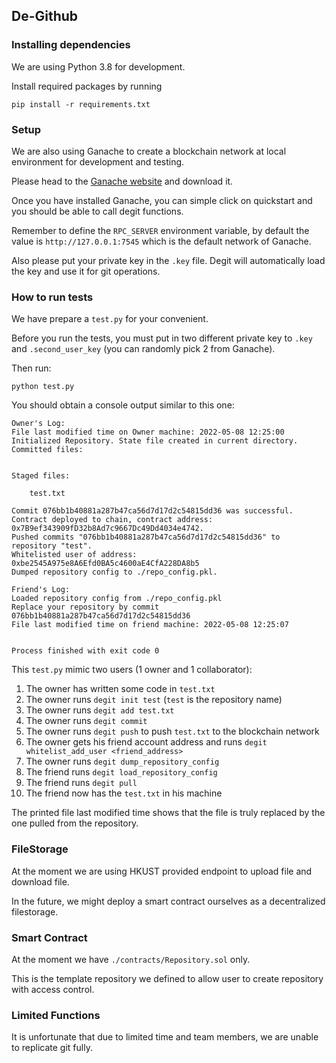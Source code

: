 ## De-Github

### Installing dependencies
We are using Python 3.8 for development.

Install required packages by running
```
pip install -r requirements.txt
```

### Setup
We are also using Ganache to create a blockchain network at local environment for development and testing.

Please head to the [Ganache website](https://trufflesuite.com/ganache/) and download it.

Once you have installed Ganache, you can simple click on quickstart and you should be able to call degit functions.

Remember to define the `RPC_SERVER` environment variable, by default the value is `http://127.0.0.1:7545` which is the default network of Ganache.

Also please put your private key in the `.key` file. Degit will automatically load the key and use it for git operations.

### How to run tests
We have prepare a `test.py` for your convenient.

Before you run the tests, you must put in two different private key to `.key` and `.second_user_key` (you can randomly pick 2 from Ganache).

Then run:
```
python test.py
```

You should obtain a console output similar to this one:
```
Owner's Log:
File last modified time on Owner machine: 2022-05-08 12:25:00
Initialized Repository. State file created in current directory.
Committed files:


Staged files:

	test.txt

Commit 076bb1b40881a287b47ca56d7d17d2c54815dd36 was successful.
Contract deployed to chain, contract address: 0x7B9ef343909fD32b8Ad7c9667Dc49Dd4034e4742. 
Pushed commits "076bb1b40881a287b47ca56d7d17d2c54815dd36" to repository "test".
Whitelisted user of address: 0xbe2545A975e8A6Efd0BA5c4600aE4CfA228DA8b5
Dumped repository config to ./repo_config.pkl.

Friend's Log:
Loaded repository config from ./repo_config.pkl
Replace your repository by commit 076bb1b40881a287b47ca56d7d17d2c54815dd36
File last modified time on friend machine: 2022-05-08 12:25:07


Process finished with exit code 0
```

This `test.py` mimic two users (1 owner and 1 collaborator):
1. The owner has written some code in `test.txt`
1. The owner runs `degit init test` (`test` is the repository name)
1. The owner runs `degit add test.txt`
1. The owner runs `degit commit`
1. The owner runs `degit push` to push `test.txt` to the blockchain network
1. The owner gets his friend account address and runs `degit whitelist_add_user <friend_address>`
1. The owner runs `degit dump_repository_config`
1. The friend runs `degit load_repository_config`
1. The friend runs `degit pull`
1. The friend now has the `test.txt` in his machine

The printed file last modified time shows that the file is truly replaced by the one pulled from the repository.

### FileStorage
At the moment we are using HKUST provided endpoint to upload file and download file. 

In the future, we might deploy a smart contract ourselves as a decentralized filestorage.

### Smart Contract
At the moment we have `./contracts/Repository.sol` only.

This is the template repository we defined to allow user to create repository with access control.

### Limited Functions
It is unfortunate that due to limited time and team members, we are unable to replicate git fully.
